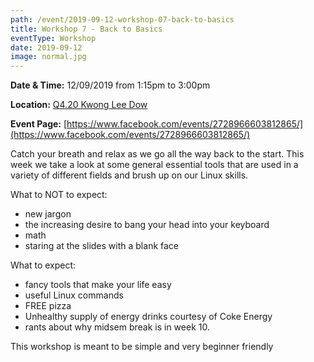 ```yaml
---
path: /event/2019-09-12-workshop-07-back-to-basics
title: Workshop 7 - Back to Basics
eventType: Workshop
date: 2019-09-12
image: normal.jpg
---
```


**Date & Time:** 12/09/2019 from 1:15pm to 3:00pm

**Location:** [Q4.20 Kwong Lee Dow](https://maps.unimelb.edu.au/parkville/building/263)

**Event Page:** [https://www.facebook.com/events/2728966603812865/](https://www.facebook.com/events/2728966603812865/)


Catch your breath and relax as we go all the way back to the start. This week we take a look at some general essential tools that are used in a variety of different fields and brush up on our Linux skills. 

What to NOT to expect:
- new jargon
- the increasing desire to bang your head into your keyboard
- math
- staring at the slides with a blank face

What to expect: 
- fancy tools that make your life easy
- useful Linux commands
- FREE pizza
- Unhealthy supply of energy drinks courtesy of Coke Energy
- rants about why midsem break is in week 10. 

This workshop is meant to be simple and very beginner friendly